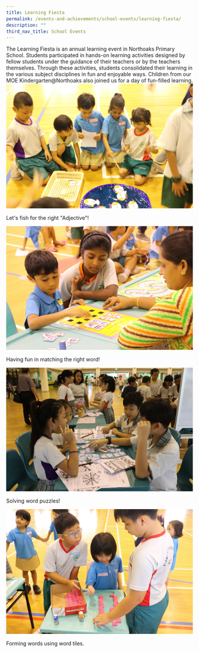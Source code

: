 ```yaml
---
title: Learning Fiesta
permalink: /events-and-achievements/school-events/learning-fiesta/
description: ""
third_nav_title: School Events
---
```

The Learning Fiesta is an annual learning event in Northoaks Primary School. Students participated in hands-on learning activities designed by fellow students under the guidance of their teachers or by the teachers themselves. Through these activities, students consolidated their learning in the various subject disciplines in fun and enjoyable ways. Children from our MOE Kindergarten@Northoaks also joined us for a day of fun-filled learning.
![](/images/learningfiesta1.png)
<p style=“text-align:center;“>Let's fish for the right "Adjective"!</p>

![](/images/learningfiesta2.png) 
<p style=“text-align:center;“>Having fun in matching the right word!</p>

![](/images/learningfiesta3.png) 
<p style=“text-align:center;“>Solving word puzzles!</p>

![](/images/learningfiesta4.png) 
<p style=“text-align:center;“>Forming words using word tiles.</p>


